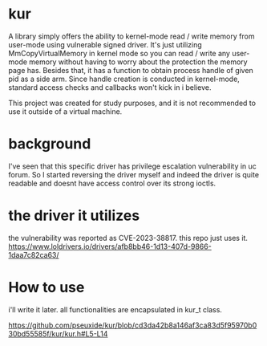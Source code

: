 # kur
A library simply offers the ability to kernel-mode read / write memory from user-mode using vulnerable signed driver.
It's just utilizing MmCopyVirtualMemory in kernel mode so you can read / write any user-mode memory without having to worry about the protection the memory page has. Besides that, it has a function to obtain process handle of given pid as a side arm. Since handle creation is conducted in kernel-mode, standard access checks and callbacks won't kick in i believe.

This project was created for study purposes, and it is not recommended to use it outside of a virtual machine.

# background
I've seen that this specific driver has privilege escalation vulnerability in uc forum. 
So I started reversing the driver myself and indeed the driver is quite readable and doesnt have access control over its strong ioctls.

# the driver it utilizes

the vulnerability was reported as CVE-2023-38817. this repo just uses it.
https://www.loldrivers.io/drivers/afb8bb46-1d13-407d-9866-1daa7c82ca63/

# How to use
i'll write it later. all functionalities are encapsulated in kur_t class.

https://github.com/pseuxide/kur/blob/cd3da42b8a146af3ca83d5f95970b030bd55585f/kur/kur.h#L5-L14
